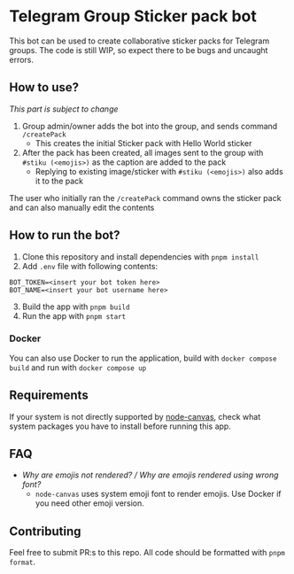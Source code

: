 # Telegram Group Sticker pack bot

This bot can be used to create collaborative sticker packs for Telegram groups. The code is still WIP, so expect there to be bugs and uncaught errors.

## How to use?

_This part is subject to change_

1. Group admin/owner adds the bot into the group, and sends command `/createPack`
   - This creates the initial Sticker pack with Hello World sticker
2. After the pack has been created, all images sent to the group with `#stiku (<emojis>)` as the caption are added to the pack
   - Replying to existing image/sticker with `#stiku (<emojis>)` also adds it to the pack

The user who initially ran the `/createPack` command owns the sticker pack and can also manually edit the contents

## How to run the bot?

1. Clone this repository and install dependencies with `pnpm install`
2. Add `.env` file with following contents:

```
BOT_TOKEN=<insert your bot token here>
BOT_NAME=<insert your bot username here>
```

3. Build the app with `pnpm build`
4. Run the app with `pnpm start`

### Docker

You can also use Docker to run the application, build with `docker compose build` and run with `docker compose up`

## Requirements

If your system is not directly supported by [node-canvas](https://github.com/Automattic/node-canvas), check what system packages you have to install before running this app.

## FAQ

- _Why are emojis not rendered? / Why are emojis rendered using wrong font?_
  - `node-canvas` uses system emoji font to render emojis. Use Docker if you need other emoji version.

## Contributing

Feel free to submit PR:s to this repo. All code should be formatted with `pnpm format`.
